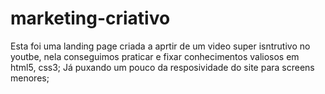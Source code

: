 # marketing-criativo
Esta foi uma landing page criada a aprtir de um video super isntrutivo no youtbe, nela conseguimos praticar e fixar conhecimentos valiosos em html5, css3;
Já puxando um pouco da resposividade do site para screens menores;
